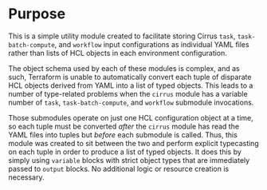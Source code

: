 # Purpose

This is a simple utility module created to facilitate storing Cirrus `task`,
`task-batch-compute`, and `workflow` input configurations as individual YAML
files rather than lists of HCL objects in each environment configuration.

The object schema used by each of these modules is complex, and as such,
Terraform is unable to automatically convert each tuple of disparate HCL objects
derived from YAML into a list of typed objects. This leads to a number of
type-related problems when the `cirrus` module has a variable number of `task`,
`task-batch-compute`, and `workflow` submodule invocations.

Those submodules operate on just one HCL configuration object at a time, so each
tuple must be converted _after_ the `cirrus` module has read the YAML files into
tuples but _before_ each submodule is called. Thus, this module was created to
sit between the two and perform explicit typecasting on each tuple in order to
produce a list of typed objects. It does this by simply using `variable` blocks
with strict object types that are immediately passed to `output` blocks. No
additional logic or resource creation is necessary.
